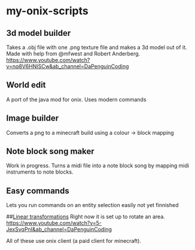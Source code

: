 # my-onix-scripts

## 3d model builder
Takes a .obj file with one .png texture file and makes a 3d model out of it. Made with help from @mfwest and Robert Anderberg.
https://www.youtube.com/watch?v=nq8V6HNISCw&ab_channel=DaPenguinCoding

## World edit
A port of the java mod for onix. Uses modern commands

## Image builder
Converts a png to a minecraft build using a colour -> block mapping

## Note block song maker
Work in progress. Turns a midi file into a note block song by mapping midi instruments to note blocks.

## Easy commands
Lets you run commands on an entity selection easily not yet finnished

##[Linear transformations](https://www.youtube.com/watch?v=kYB8IZa5AuE&t=222s&pp=ygUaM2IxYiBsaW5lYXIgdHJhbnNmb3JtYXRpb24%3D)
Right now it is set up to rotate an area.
https://www.youtube.com/watch?v=5-JexSvqPnI&ab_channel=DaPenguinCoding


All of these use onix client (a paid client for minecraft).
